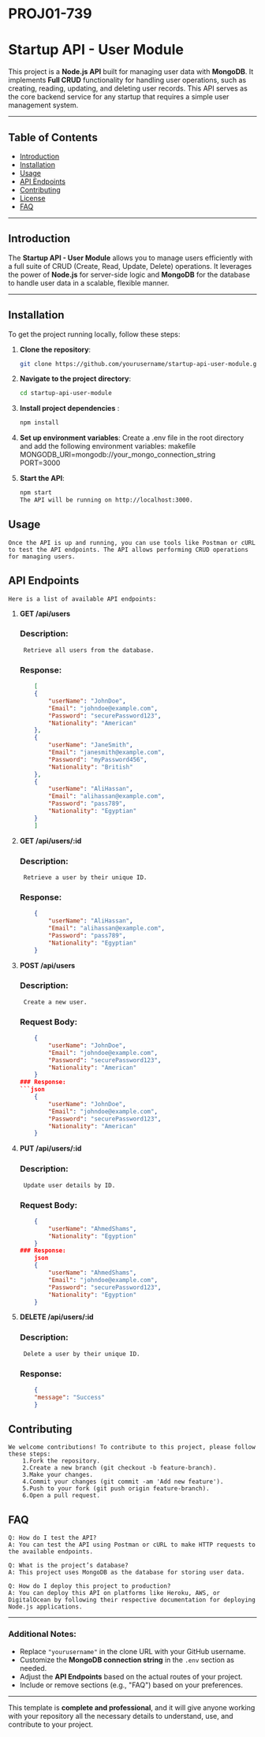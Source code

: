 # PROJ01-739
# Startup API - User Module

This project is a **Node.js API** built for managing user data with **MongoDB**. It implements **Full CRUD** functionality for handling user operations, such as creating, reading, updating, and deleting user records. This API serves as the core backend service for any startup that requires a simple user management system.

---

## Table of Contents
- [Introduction](#introduction)
- [Installation](#installation)
- [Usage](#usage)
- [API Endpoints](#api-endpoints)
- [Contributing](#contributing)
- [License](#license)
- [FAQ](#faq)

---

## Introduction

The **Startup API - User Module** allows you to manage users efficiently with a full suite of CRUD (Create, Read, Update, Delete) operations. It leverages the power of **Node.js** for server-side logic and **MongoDB** for the database to handle user data in a scalable, flexible manner.

---

## Installation

To get the project running locally, follow these steps:

1. **Clone the repository**:
   ```bash
   git clone https://github.com/yourusername/startup-api-user-module.git

2. **Navigate to the project directory**:
    ```bash
    cd startup-api-user-module
    
3. **Install project dependencies** :
    ```bash
    npm install

4. **Set up environment variables**:
    Create a .env file in the root directory and add the following environment variables:
    makefile
    MONGODB_URI=mongodb://your_mongo_connection_string
    PORT=3000

5. **Start the API**:
    ```bash
    npm start
    The API will be running on http://localhost:3000.


## Usage
    Once the API is up and running, you can use tools like Postman or cURL to test the API endpoints. The API allows performing CRUD operations for managing users.

## API Endpoints
    Here is a list of available API endpoints:
1. **GET /api/users**
    ### Description: 
        Retrieve all users from the database.
    ### Response:
    ```json
        [
        {
            "userName": "JohnDoe",
            "Email": "johndoe@example.com",
            "Password": "securePassword123",
            "Nationality": "American"
        },
        {
            "userName": "JaneSmith",
            "Email": "janesmith@example.com",
            "Password": "myPassword456",
            "Nationality": "British"
        },
        {
            "userName": "AliHassan",
            "Email": "alihassan@example.com",
            "Password": "pass789",
            "Nationality": "Egyptian"
        }
        ]

2. **GET /api/users/:id**
    ### Description: 
        Retrieve a user by their unique ID.
    ### Response:
    ```json
        {
            "userName": "AliHassan",
            "Email": "alihassan@example.com",
            "Password": "pass789",
            "Nationality": "Egyptian"
        }

3. **POST /api/users**
    ### Description: 
        Create a new user.
    ### Request Body:
    ```json
        {
            "userName": "JohnDoe",
            "Email": "johndoe@example.com",
            "Password": "securePassword123",
            "Nationality": "American"
        }
    ### Response:
    ```json
        {
            "userName": "JohnDoe",
            "Email": "johndoe@example.com",
            "Password": "securePassword123",
            "Nationality": "American"
        }

4. **PUT /api/users/:id**
    ### Description: 
        Update user details by ID.
    ### Request Body:
    ```json
        {
            "userName": "AhmedShams",
            "Nationality": "Egyption"
        }
    ### Response:
        json
        {
            "userName": "AhmedShams",
            "Email": "johndoe@example.com",
            "Password": "securePassword123",
            "Nationality": "Egyption"
        }

5. **DELETE /api/users/:id**
    ### Description: 
        Delete a user by their unique ID.
    ### Response:
    ```json
        {
        "message": "Success"
        }

## Contributing
    We welcome contributions! To contribute to this project, please follow these steps:
        1.Fork the repository.
        2.Create a new branch (git checkout -b feature-branch).
        3.Make your changes.
        4.Commit your changes (git commit -am 'Add new feature').
        5.Push to your fork (git push origin feature-branch).
        6.Open a pull request.

## FAQ
    Q: How do I test the API?
    A: You can test the API using Postman or cURL to make HTTP requests to the available endpoints.

    Q: What is the project’s database?
    A: This project uses MongoDB as the database for storing user data.

    Q: How do I deploy this project to production?
    A: You can deploy this API on platforms like Heroku, AWS, or DigitalOcean by following their respective documentation for deploying Node.js applications.


---

### Additional Notes:

- Replace `"yourusername"` in the clone URL with your GitHub username.
- Customize the **MongoDB connection string** in the `.env` section as needed.
- Adjust the **API Endpoints** based on the actual routes of your project.
- Include or remove sections (e.g., "FAQ") based on your preferences.

---

This template is **complete and professional**, and it will give anyone working with your repository all the necessary details to understand, use, and contribute to your project.